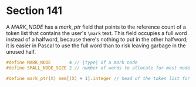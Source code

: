 # Section 141

A *MARK_NODE* has a *mark_ptr* field that points to the reference count of a token list that contains the user's `\mark` text.
This field occupies a full word instead of a halfword, because there's nothing to put in the other halfword; it is easier in Pascal to use the full word than to risk leaving garbage in the unused half.

```c include/constants.h
#define MARK_NODE       4 // |type| of a mark node
#define SMALL_NODE_SIZE 2 // number of words to allocate for most node types
```

```c include/datastructures.h
#define mark_ptr(X) mem[(X) + 1].integer // head of the token list for a mark
```
